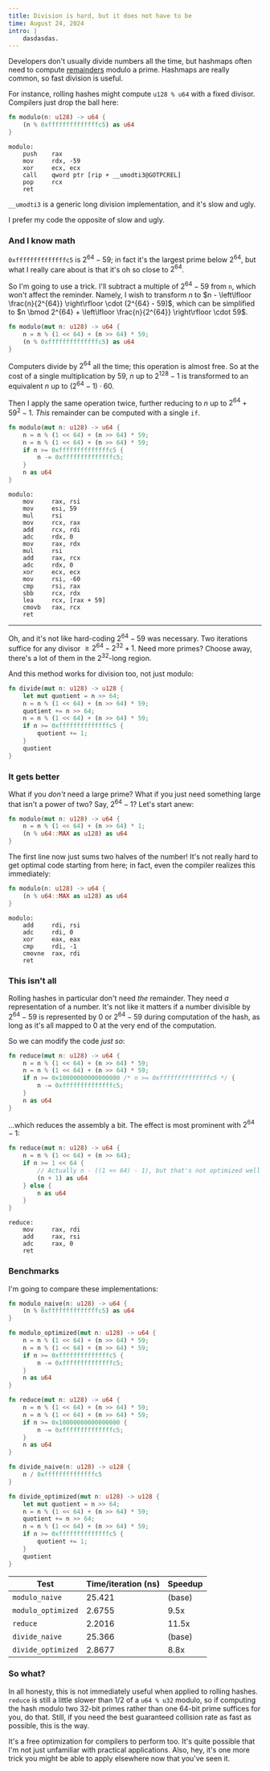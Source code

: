 ```yaml
---
title: Division is hard, but it does not have to be
time: August 24, 2024
intro: |
    dasdasdas.
---
```


Developers don't usually divide numbers all the time, but hashmaps often need to compute [remainders](https://en.wikipedia.org/wiki/Remainder) modulo a prime. Hashmaps are really common, so fast division is useful.

For instance, rolling hashes might compute `u128 % u64` with a fixed divisor. Compilers just drop the ball here:

```rust
fn modulo(n: u128) -> u64 {
    (n % 0xffffffffffffffc5) as u64
}
```

```x86asm
modulo:
    push    rax
    mov     rdx, -59
    xor     ecx, ecx
    call    qword ptr [rip + __umodti3@GOTPCREL]
    pop     rcx
    ret
```

`__umodti3` is a generic long division implementation, and it's slow and ugly.

I prefer my code the opposite of slow and ugly.


### And I know math

`0xffffffffffffffc5` is $2^{64} - 59$; in fact it's the largest prime below $2^{64}$, but what I really care about is that it's oh so close to $2^{64}$.

So I'm going to use a trick. I'll subtract a multiple of $2^{64} - 59$ from `n`, which won't affect the reminder. Namely, I wish to transform $n$ to $n - \left\lfloor \frac{n}{2^{64}} \right\rfloor \cdot (2^{64} - 59)$, which can be simplified to $n \bmod 2^{64} + \left\lfloor \frac{n}{2^{64}} \right\rfloor \cdot 59$.

```rust
fn modulo(mut n: u128) -> u64 {
    n = n % (1 << 64) + (n >> 64) * 59;
    (n % 0xffffffffffffffc5) as u64
}
```

Computers divide by $2^{64}$ all the time; this operation is almost free. So at the cost of a single multiplication by $59$, $n$ up to $2^{128} - 1$ is transformed to an equivalent $n$ up to $(2^{64} - 1) \cdot 60$.

Then I apply the same operation twice, further reducing to $n$ up to $2^{64} + 59^2 - 1$. *This* remainder can be computed with a single `if`.

```rust
fn modulo(mut n: u128) -> u64 {
    n = n % (1 << 64) + (n >> 64) * 59;
    n = n % (1 << 64) + (n >> 64) * 59;
    if n >= 0xffffffffffffffc5 {
        n -= 0xffffffffffffffc5;
    }
    n as u64
}
```

```x86asm
modulo:
    mov     rax, rsi
    mov     esi, 59
    mul     rsi
    mov     rcx, rax
    add     rcx, rdi
    adc     rdx, 0
    mov     rax, rdx
    mul     rsi
    add     rax, rcx
    adc     rdx, 0
    xor     ecx, ecx
    mov     rsi, -60
    cmp     rsi, rax
    sbb     rcx, rdx
    lea     rcx, [rax + 59]
    cmovb   rax, rcx
    ret
```

---

Oh, and it's not like hard-coding $2^{64} - 59$ was necessary. Two iterations suffice for any divisor $\ge 2^{64} - 2^{32} + 1$. Need more primes? Choose away, there's a lot of them in the $2^{32}$-long region.

And this method works for division too, not just modulo:

```rust
fn divide(mut n: u128) -> u128 {
    let mut quotient = n >> 64;
    n = n % (1 << 64) + (n >> 64) * 59;
    quotient += n >> 64;
    n = n % (1 << 64) + (n >> 64) * 59;
    if n >= 0xffffffffffffffc5 {
        quotient += 1;
    }
    quotient
}
```


### It gets better

What if you *don't* need a large prime? What if you just need something large that isn't a power of two? Say, $2^{64} - 1$? Let's start anew:

```rust
fn modulo(mut n: u128) -> u64 {
    n = n % (1 << 64) + (n >> 64) * 1;
    (n % u64::MAX as u128) as u64
}
```

The first line now just sums two halves of the number! It's not really hard to get optimal code starting from here; in fact, even the compiler realizes this immediately:

```rust
fn modulo(n: u128) -> u64 {
    (n % u64::MAX as u128) as u64
}
```

```x86asm
modulo:
    add     rdi, rsi
    adc     rdi, 0
    xor     eax, eax
    cmp     rdi, -1
    cmovne  rax, rdi
    ret
```


### This isn't all

Rolling hashes in particular don't need *the* remainder. They need *a* representation of a number. It's not like it matters if a number divisible by $2^{64} - 59$ is represented by $0$ or $2^{64} - 59$ during computation of the hash, as long as it's all mapped to $0$ at the very end of the computation.

So we can modify the code *just so*:

```rust
fn reduce(mut n: u128) -> u64 {
    n = n % (1 << 64) + (n >> 64) * 59;
    n = n % (1 << 64) + (n >> 64) * 59;
    if n >= 0x10000000000000000 /* n >= 0xffffffffffffffc5 */ {
        n -= 0xffffffffffffffc5;
    }
    n as u64
}
```

...which reduces the assembly a bit. The effect is most prominent with $2^{64} - 1$:

```rust
fn reduce(mut n: u128) -> u64 {
    n = n % (1 << 64) + (n >> 64);
    if n >= 1 << 64 {
        // Actually n - ((1 << 64) - 1), but that's not optimized well enough.
        (n + 1) as u64
    } else {
        n as u64
    }
}
```

```x86asm
reduce:
    mov     rax, rdi
    add     rax, rsi
    adc     rax, 0
    ret
```


### Benchmarks

I'm going to compare these implementations:

```rust
fn modulo_naive(n: u128) -> u64 {
    (n % 0xffffffffffffffc5) as u64
}

fn modulo_optimized(mut n: u128) -> u64 {
    n = n % (1 << 64) + (n >> 64) * 59;
    n = n % (1 << 64) + (n >> 64) * 59;
    if n >= 0xffffffffffffffc5 {
        n -= 0xffffffffffffffc5;
    }
    n as u64
}

fn reduce(mut n: u128) -> u64 {
    n = n % (1 << 64) + (n >> 64) * 59;
    n = n % (1 << 64) + (n >> 64) * 59;
    if n >= 0x10000000000000000 {
        n -= 0xffffffffffffffc5;
    }
    n as u64
}

fn divide_naive(n: u128) -> u128 {
    n / 0xffffffffffffffc5
}

fn divide_optimized(mut n: u128) -> u128 {
    let mut quotient = n >> 64;
    n = n % (1 << 64) + (n >> 64) * 59;
    quotient += n >> 64;
    n = n % (1 << 64) + (n >> 64) * 59;
    if n >= 0xffffffffffffffc5 {
        quotient += 1;
    }
    quotient
}
```

|Test                    |Time/iteration (ns)|Speedup                  |
|------------------------|-------------------|-------------------------|
|`modulo_naive`          |25.421             |(base)                   |
|`modulo_optimized`      |2.6755             |9.5x                     |
|`reduce`                |2.2016             |11.5x                    |
|`divide_naive`          |25.366             |(base)                   |
|`divide_optimized`      |2.8677             |8.8x                     |



### So what?

In all honesty, this is not immediately useful when applied to rolling hashes. `reduce` is still a little slower than 1/2 of a `u64 % u32` modulo, so if computing the hash modulo two 32-bit primes rather than one 64-bit prime suffices for you, do that. Still, if you need the best guaranteed collision rate as fast as possible, this is the way.

It's a free optimization for compilers to perform too. It's quite possible that I'm not just unfamiliar with practical applications. Also, hey, it's one more trick you might be able to apply elsewhere now that you've seen it.
